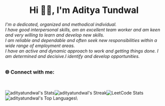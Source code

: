 <h1 align="center"> Hi 👋🏻, I'm Aditya Tundwal </br>
</h1>

<h6>
I'm a dedicated, organized and methodical individual. </br>
I have good interpersonal skills, am an excellent team worker and am keen and very willing to learn and develop new skills.</br> I am reliable and dependable and often seek new responsibilities within a wide range of employment areas.</br> I have an active and dynamic approach to work and getting things done. I am determined and decisive.I identify and develop opportunities.
</h6>

<h3> 🌐 Connect with me: <br></h3> 
<p align="center">
<a href="mailto:aditya_tundwal_@outlook.com" target="outlook"><img alt="" src="https://img.shields.io/badge/Microsoft%20Outlook-0078D4.svg?style=for-the-badge&logo=Microsoft-Outlook&logoColor=white" /></a>
<a  href="mailto:adityatundwal1998@gmail.com" target="gmail"><img alt="" src="https://img.shields.io/badge/Gmail-EA4335.svg?style=for-the-badge&logo=Gmail&logoColor=white" /></a>
<a href="https://www.linkedin.com/in/adityatundwal" target="_blank"><img alt="" src="https://img.shields.io/badge/LinkedIn-000?logo=linkedin&logoColor=0A66C2&style=for-the-badge" style="vertical-align:center" /></a>
<a href="https://leetcode.com/adityatundwal/" target="_blank"><img alt="" src="https://img.shields.io/badge/LeetCode-FFA116.svg?style=for-the-badge&logo=LeetCode&logoColor=white" style="vertical-align:center" /></a>
<a href="https://github.com/adityatundwal" target="_blank"><img alt="" src="https://img.shields.io/badge/GitHub-181717.svg?style=for-the-badge&logo=GitHub&logoColor=white" style="vertical-align:center" /></a>
 <a href = "https://twitter.com/tundwal_aditya" target = "_blank"><img alt ="" src="https://img.shields.io/badge/Twitter-%231DA1F2.svg?style=for-the-badge&logo=Twitter&logoColor=white" style="vertical-align:center"/></a>
</p>




![adityatundwal's Stats](https://github-readme-stats.vercel.app/api?username=adityatundwal&theme=algolia&show_icons=true&hide_border=true&count_private=true&card_width=auto)![adityatundwal's Streak](https://github-readme-streak-stats.herokuapp.com/?user=adityatundwal&theme=algolia&hide_border=true&card_width=400)![LeetCode Stats](https://leetcode.card.workers.dev/adityatundwal?theme=dark&font=baloo&extension=null)![adityatundwal's Top Languages](https://github-readme-stats.vercel.app/api/top-langs/?username=adityatundwal&theme=algolia&show_icons=true&hide_border=true&layout=compact)\





